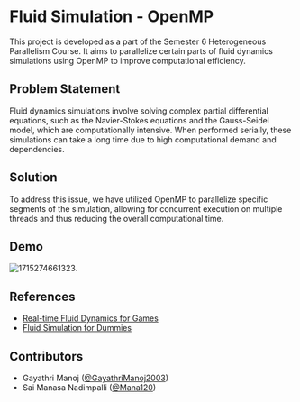 # Fluid Simulation - OpenMP

This project is developed as a part of the Semester 6 Heterogeneous Parallelism Course. It aims to parallelize certain parts of fluid dynamics simulations using OpenMP to improve computational efficiency.

## Problem Statement

Fluid dynamics simulations involve solving complex partial differential equations, such as the Navier-Stokes equations and the Gauss-Seidel model, which are computationally intensive. When performed serially, these simulations can take a long time due to high computational demand and dependencies.

## Solution

To address this issue, we have utilized OpenMP to parallelize specific segments of the simulation, allowing for concurrent execution on multiple threads and thus reducing the overall computational time.

## Demo

  ![1715274661323](image/README/1715274661323.png).

## References

- [Real-time Fluid Dynamics for Games](https://damassets.autodesk.net/content/dam/autodesk/www/autodesk-reasearch/Publications/pdf/realtime-fluid-dynamics-for.pdf)
- [Fluid Simulation for Dummies](https://mikeash.com/pyblog/fluid-simulation-for-dummies.html)

## Contributors

- Gayathri Manoj ([@GayathriManoj2003](https://github.com/GayathriManoj2003))
- Sai Manasa Nadimpalli ([@Mana120](https://github.com/Mana120))
